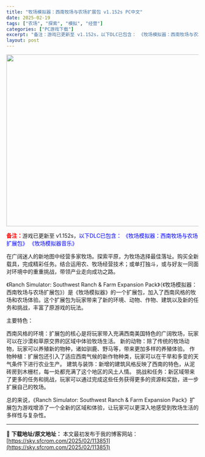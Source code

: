 ```yaml
---
title: "牧场模拟器：西南牧场与农场扩展包 v1.152s PC中文"
date: 2025-02-19
tags: ["农场", "探索", "模拟", "经营"]
categories: ["PC游戏下载"]
excerpt: "备注：游戏已更新至 v1.152s，以下DLC已包含： 《牧场模拟器：西南牧场与农场扩展包》 《牧场模拟器音乐》 在广阔迷人的新地图中经营多家牧场。探索平原，为牧场选择最佳落址。购买全新载具，完成精彩任务。结合运用农、牧场经营技术；或单打独斗，或与好友一同面对环境中的重重挑战，带领产业走向成功之路。&hellip;"
layout: post
---
```


<img class="aligncenter size-full wp-image-113852" src="https://sky.sfcrom.com/wp-content/uploads/2025/02/2025021900352637.webp" alt="" width="800" height="450" />

<span style="color: #ff0000;"><strong>备注：</strong></span>游戏已更新至 v1.152s，<span style="color: #0000ff;">以下DLC已包含： 《牧场模拟器：西南牧场与农场扩展包》 《牧场模拟器音乐》</span>

在广阔迷人的新地图中经营多家牧场。探索平原，为牧场选择最佳落址。购买全新载具，完成精彩任务。结合运用农、牧场经营技术；或单打独斗，或与好友一同面对环境中的重重挑战，带领产业走向成功之路。

《Ranch Simulator: Southwest Ranch &amp; Farm Expansion Pack》（《牧场模拟器：西南牧场与农场扩展包》）是《牧场模拟器》的一个扩展包，加入了西南风格的牧场和农场体验。这个扩展包为玩家带来了新的环境、动物、作物、建筑以及新的任务和挑战，丰富了原游戏的玩法。

主要特色：

西南风格的环境：扩展包的核心是将玩家带入充满西南美国特色的广阔牧场，玩家可以在沙漠和草原交界的区域中体验牧场生活。
新的动物：除了传统的牧场动物，玩家可以养殖新的物种，诸如驯鹿、野马等，带来更加多样的养殖体验。
作物种植：扩展包还引入了适应西南气候的新作物种类，玩家可以在干旱和多变的天气条件下进行农业生产。
建筑与装饰：新增的建筑风格反映了西南的特色，从泥砖房到木栅栏，每一处都充满了这个地区的风土人情。
挑战和任务：新区域带来了更多的任务和挑战，玩家可以通过完成这些任务获得更多的资源和奖励，进一步扩展自己的牧场。

总的来说，《Ranch Simulator: Southwest Ranch &amp; Farm Expansion Pack》扩展包为游戏增添了一个全新的区域和体验，让玩家可以更深入地感受到牧场生活的多样性与复杂性。

---
📖 **下载地址/原文地址：** 本文最初发布于我的博客网站：[https://sky.sfcrom.com/2025/02/113851](https://sky.sfcrom.com/2025/02/113851)
